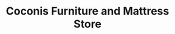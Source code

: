 ---
title: "Coconis Furniture and Mattress Store"
url: /south-zanesville/coconis-furniture-and-mattress-store/
shop: Möbel
---